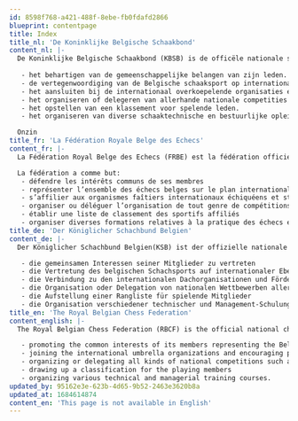 ```yaml
---
id: 8598f768-a421-488f-8ebe-fb0fdafd2866
blueprint: contentpage
title: Index
title_nl: 'De Koninklijke Belgische Schaakbond'
content_nl: |-
  De Koninklijke Belgische Schaakbond (KBSB) is de officële nationale schaakfederatie van België.  Zijn doelstellingen zijn:
   
   - het behartigen van de gemeenschappelijke belangen van zijn leden.
   - de vertegenwoordiging van de Belgische schaaksport op internationaal niveau.
   - het aansluiten bij de internationaal overkoepelende organisaties en het stimuleren van deelname aan de door hen georganiseerde evenementen.
   - het organiseren of delegeren van allerhande nationale competities zoals de Belgische kampioenschappen voor senioren en jeugd, interclub kampioenschappen, de schoolschaak kampioenschappen, internationale open toernooien, ...
   - het opstellen van een klassement voor spelende leden.
   - het organiseren van diverse schaaktechnische en bestuurlijke opleidingen.

  Onzin
title_fr: 'La Fédération Royale Belge des Echecs'
content_fr: |-
  La Fédération Royal Belge des Echecs (FRBE) est la fédération officielle de Belgique.

  La fédération a comme but:
   - défendre les intérêts communs de ses membres
   - représenter l’ensemble des échecs belges sur le plan international
   - s’affilier aux organismes faîtiers internationaux échiquéens et stimuler la participation à leurs organisations
   - organiser ou déléguer l’organisation de tout genre de compétitions nationales; elle organise notamment les championnats de Belgique seniors et de la jeunesse, les championnats de Belgique interclubs, les championnats interscolaires, des tournois open internationaux, ...
   - établir une liste de classement des sportifs affiliés
   - organiser diverses formations relatives à la pratique des échecs et à la gestion.
title_de: 'Der Königlicher Schachbund Belgien'
content_de: |-
  Der Königlicher Schachbund Belgien(KSB) ist der offizielle nationale Schachverband Belgiens. Seine Ziele sind:

   - die gemeinsamen Interessen seiner Mitglieder zu vertreten
   - die Vertretung des belgischen Schachsports auf internationaler Ebene
   - die Verbindung zu den internationalen Dachorganisationen und Förderung der Teilnahme an den von ihnen organisierten Veranstaltungen
   - die Organisation oder Delegation von nationalen Wettbewerben aller Art wie den belgischen Meisterschaften für Senioren und Jugendliche, Interclub-Meisterschaften, Schulschachmeisterschaften, internationalen offenen Turnieren, ...
   - die Aufstellung einer Rangliste für spielende Mitglieder
   - die Organisation verschiedener technischer und Management-Schulungen
title_en: 'The Royal Belgian Chess Federation'
content_english: |-
  The Royal Belgian Chess Federation (RBCF) is the official national ches federation of Belgium.  Its goals are:

   - promoting the common interests of its members representing the Belgian chess sport at international level
   - joining the international umbrella organizations and encouraging participation in the events they organize
   - organizing or delegating all kinds of national competitions such as the Belgian championships for seniors and youth, interclub championships, the school chess championships, international open tournaments, ...
   - drawing up a classification for the playing members
   - organizing various technical and managerial training courses.
updated_by: 95162e3e-623b-4d65-9b52-2463e3620b8a
updated_at: 1684614874
content_en: 'This page is not available in English'
---
```

